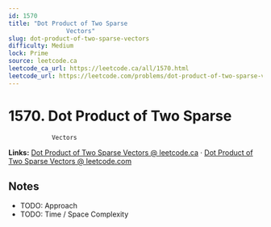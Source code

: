 ```yaml
--- 
id: 1570
title: "Dot Product of Two Sparse
                Vectors"
slug: dot-product-of-two-sparse-vectors
difficulty: Medium
lock: Prime
source: leetcode.ca
leetcode_ca_url: https://leetcode.ca/all/1570.html
leetcode_url: https://leetcode.com/problems/dot-product-of-two-sparse-vectors/
---
```


# 1570. Dot Product of Two Sparse
                Vectors

**Links:** [Dot Product of Two Sparse
                Vectors @ leetcode.ca](https://leetcode.ca/all/1570.html) · [Dot Product of Two Sparse
                Vectors @ leetcode.com](https://leetcode.com/problems/dot-product-of-two-sparse-vectors/)

## Notes
- TODO: Approach
- TODO: Time / Space Complexity
